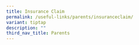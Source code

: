 ```yaml
---
title: Insurance Claim
permalink: /useful-links/parents/insuranceclaim/
variant: tiptap
description: ""
third_nav_title: Parents
---
```

